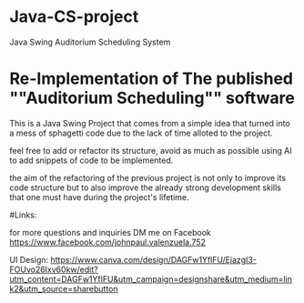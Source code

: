 # Java-CS-project
Java Swing Auditorium Scheduling System

# Re-Implementation of The published ""Auditorium Scheduling"" software ##

  This is a Java Swing Project that comes from a simple idea that turned into a mess of
sphagetti code due to the lack of time alloted to the project.

  feel free to add or refactor its structure, avoid as much as possible using AI to add
snippets of code to be implemented.

  the aim of the refactoring of the previous project is not only to improve its code
structure but to also improve the already strong development skills that one must 
have during the project's lifetime. 

#Links:
  
  for more questions and inquiries DM me on Facebook
  https://www.facebook.com/johnpaul.valenzuela.752

  UI Design:
  https://www.canva.com/design/DAGFw1YflFU/EjazgI3-FOUvo26Ixv60kw/edit?utm_content=DAGFw1YflFU&utm_campaign=designshare&utm_medium=link2&utm_source=sharebutton
